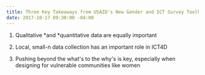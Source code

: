 ```yaml
---
title: Three Key Takeaways from USAID's New Gender and ICT Survey Toolkit
date: 2017-10-17 09:30:00 -04:00
---
```


1. Qualitative *and *quantitative data are equally important

2. Local, small-n data collection has an important role in ICT4D

3. Pushing beyond the what's to the why's is key, especially when designing for vulnerable communities like women